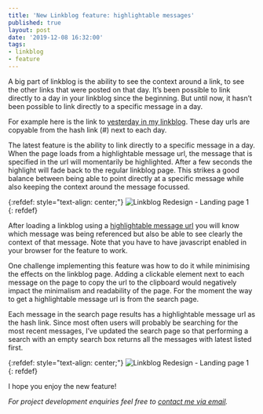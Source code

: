 ```yaml
---
title: 'New Linkblog feature: highlightable messages'
published: true
layout: post
date: '2019-12-08 16:32:00'
tags:
- linkblog
- feature
---
```


A big part of linkblog is the ability to see the context around a link, to see the other links that were posted on that day. It’s been possible to link directly to a day in your linkblog since the beginning. But until now, it hasn’t been possible to link directly to a specific message in a day.

For example here is the link to [yesterday in my linkblog](https://linkblog.io/users/mark?date=7December2019). These day urls are copyable from the hash link (#) next to each day.

The latest feature is the ability to link directly to a specific message in a day. When the page loads from a highlightable message url, the message that is specified in the url will momentarily be highlighted. After a few seconds the highlight will fade back to the regular linkblog page. This strikes a good balance between being able to point directly at a specific message while also keeping the context around the message focussed.

{:refdef: style="text-align: center;"}
![Linkblog Redesign - Landing page 1]({{site.baseurl}}/assets/images/highlightable-messages1.png)
{: refdef}

After loading a linkblog using a [highlightable message url](https://linkblog.io/users/mark?date=7December2019&id=be8b2a88-7147-4ad8-82a8-7313c743d692) you will know which message was being referenced but also be able to see clearly the context of that message. Note that you have to have javascript enabled in your browser for the feature to work.

One challenge implementing this feature was how to do it while minimising the effects on the linkblog page. Adding a clickable element next to each message on the page to copy the url to the clipboard would negatively impact the minimalism and readability of the page. For the moment the way to get a highlightable message url is from the search page. 

Each message in the search page results has a highlightable message url as the hash link. Since most often users will probably be searching for the most recent messages, I’ve updated the search page so that performing a search with an empty search box returns all the messages with latest listed first.

{:refdef: style="text-align: center;"}
![Linkblog Redesign - Landing page 1]({{site.baseurl}}/assets/images/highlightable-messages2.png)
{: refdef}

I hope you enjoy the new feature!
 
 *For project development enquiries feel free to [contact me via email]({{site.baseurl}}/about).*
